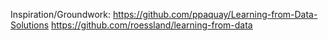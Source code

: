 Inspiration/Groundwork:
https://github.com/ppaquay/Learning-from-Data-Solutions
https://github.com/roessland/learning-from-data 
